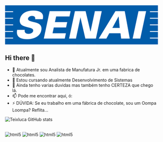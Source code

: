 ![logo](https://github.com/Teixluca/Teixluca/blob/main/senai-logo-3.png)

## Hi there 👋

- 🔭 Atualmente sou Analista de Manufatura Jr. em uma fabrica de chocolates. 
- 🌱 Estou cursando atualmente Desenvolvimento de Sistemas 
- 🤔 Ainda tenho varias duvidas mas também tenho CERTEZA que chego lá.
- 📫 Pode me encontrar aqui, ó: 
- ⚡ DÚVIDA: Se eu trabalho em uma fábrica de chocolate, sou um Oompa Loompa? Reflita...

![Teixluca GitHub stats](https://github-readme-stats.vercel.app/api?username=Teixluca&show_icons=true&theme=catppuccin_latte)
<div style ="display: inline_block"><br/>
<img align="center" alt="html5" src="https://img.shields.io/badge/Python-14354C?style=for-the-badge&logo=python&logoColor=white"/> 
<img align="center" alt="html5" src="https://img.shields.io/badge/C-00599C?style=for-the-badge&logo=c&logoColor=white"> 
<img align="center" alt="html5" src="https://img.shields.io/badge/MySQL-00000F?style=for-the-badge&logo=mysql&logoColor=white" />
<img align="center" alt="html5" src="https://img.shields.io/badge/SAP-0FAAFF?style=for-the-badge&logo=sap&logoColor=white" />
</div>
